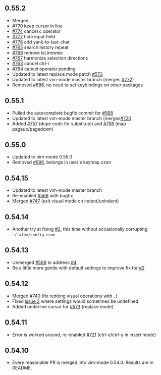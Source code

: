 ## 0.55.2

* Merged:
 * [#770](https://github.com/atom/vim-mode/pull/770) keep cursor in line
 * [#774](https://github.com/atom/vim-mode/pull/774) cancel c operator
 * [#777](https://github.com/atom/vim-mode/pull/777) hide input field
 * [#778](https://github.com/atom/vim-mode/pull/778) add yank-to-last-char
 * [#765](https://github.com/atom/vim-mode/pull/765) search history repeat
 * [#766](https://github.com/atom/vim-mode/pull/766) remove isLinewise
 * [#767](https://github.com/atom/vim-mode/pull/767) harmonize selection directions
 * [#763](https://github.com/atom/vim-mode/pull/763) cancel ctrl-r
 * [#764](https://github.com/atom/vim-mode/pull/764) cancel operator pending
* Updated to latest replace mode patch [#573](https://github.com/atom/vim-mode/pull/573)
* Updated to latest vim-mode master branch (merges [#772](https://github.com/atom/vim-mode/pull/772))
* Removed [#686](https://github.com/atom/vim-mode/pull/686), no need to set keybindings on other packages

## 0.55.1

* Pulled the autocomplete bugfix commit for [#568](https://github.com/atom/vim-mode/pull/568)
* Updated to latest vim-mode master branch (merges[#720](https://github.com/atom/vim-mode/pull/720)
* Added [#757](https://github.com/atom/vim-mode/pull/757) (dupe code for substitute)
  and [#758](https://github.com/atom/vim-mode/pull/758) (map pageup/pagedown)

## 0.55.0

* Updated to vim-mode 0.55.0
* Removed [#686](https://github.com/atom/vim-mode/pull/686), belongs in user's keymap.cson

## 0.54.15

* Updated to latest vim-mode master branch
* Re-enabled [#568](https://github.com/atom/vim-mode/pull/568) with bugfix
* Merged [#747](https://github.com/atom/vim-mode/pull/747) (exit visual mode on indent/unindent)

## 0.54.14

* Another try at fixing [#2](https://github.com/bronson/vim-mode-next/issues/2), this time without occasionally corrupting `~/.atom/config.cson`

## 0.54.13

* Unmerged [#568](https://github.com/atom/vim-mode/pull/568) to address [#4](https://github.com/bronson/vim-mode-next/issues/4)
* Be a little more gentle with default settings to improve fix for [#2](https://github.com/bronson/vim-mode-next/issues/2)

## 0.54.12

* Merged [#740](https://github.com/atom/vim-mode/pull/740) (fix redoing visual operations with `.`)
* Fixed [issue 2](https://github.com/bronson/vim-mode-next/issues/2) where settings would sometimes be undefined
* Added underline cursor for [#573](https://github.com/atom/vim-mode/pull/573) (replace mode)

## 0.54.11

* Error is worked around, re-enabled [#721](https://github.com/atom/vim-mode/pull/721) (ctrl-e/ctrl-y in insert mode)

## 0.54.10

* Every reasonable PR is merged into vim-mode 0.54.0.  Results are in README.
